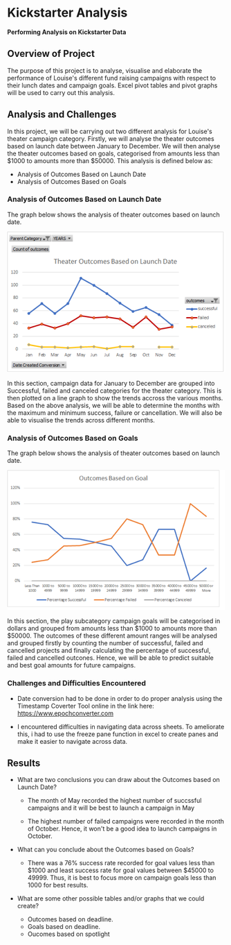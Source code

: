 # Kickstarter Analysis
**Performing Analysis on Kickstarter Data**

  ## Overview of Project
  The purpose of this project is to analyse, visualise and elaborate the performance of Louise's different fund raising campaigns with respect to their lunch dates and campaign goals. Excel pivot tables and pivot graphs will be used to carry out this analysis.

  ## Analysis and Challenges
  In this project, we will be carrying out two different analysis for Louise's theater campaign category.
  Firstly, we will analyse the theater outcomes based on launch date between January to December. We will then analyse the theater outcomes based on goals, categorised from amounts less than $1000 to amounts more than $50000. This analysis is defined below as:
   + Analysis of Outcomes Based on Launch Date
   + Analysis of Outcomes Based on Goals

   ### Analysis of Outcomes Based on Launch Date
   The graph below shows the analysis of theater outcomes based on launch date.

   ![Launch_Date_Oucomes](https://github.com/nnamdiilokah/kickstarter-analysis/blob/main/Theater_Outcomes_vs_Launch.png)
   
   In this section, campaign data for January to December are grouped into Successful, failed and canceled categories for the theater category. This is then plotted on a line graph to show the trends accross the various months. Based on the above analysis, we will be able to determine the months with the maximum and minimum success, failure or cancellation. We will also be able to visualise the trends across different months.

   ### Analysis of Outcomes Based on Goals
   The graph below shows the analysis of theater outcomes based on launch date.

   ![Goals_Oucomes](https://github.com/nnamdiilokah/kickstarter-analysis/blob/main/Outcomes_vs_Goals.png)

   In this section, the play subcategory campaign goals will be categorised in dollars and grouped from amounts less than $1000 to amounts more than $50000. The outcomes of these different amount ranges will be analysed and grouped firstly by counting the number of successful, failed and cancelled projects and finally calculating the percentage of successful, failed and cancelled outcones. Hence, we will be able to predict suitable and best goal amounts for future campaigns.

   ### Challenges and Difficulties Encountered
   + Date conversion had to be done in order to do proper analysis using the Timestamp Coverter Tool online in the link here: https://www.epochconverter.com

   + I encountered difficulties in navigating data across sheets. To ameliorate this, i had to use the freeze pane function in excel to create panes and make it easier to navigate across data.

## Results

- What are two conclusions you can draw about the Outcomes based on Launch Date?
   + The month of May recorded the highest number of succssful campaigns and it will be best to launch a campaign in May

   + The highest number of failed campaigns were recorded in the month of October. Hence, it won't be a good idea to launch campaigns in October.

- What can you conclude about the Outcomes based on Goals?
   + There was a 76% success rate recorded for goal values less than $1000 and least success rate for goal values between $45000 to 49999. Thus, it is best to focus more on campaign goals less than 1000 for best results.

- What are some other possible tables and/or graphs that we could create?
   + Outcomes based on deadline.
   + Goals based on deadline.
   + Oucomes based on spotlight
